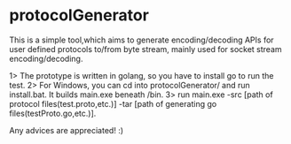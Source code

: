 # protocolGenerator

This is a simple tool,which aims to generate encoding/decoding APIs for user defined protocols to/from byte stream, mainly used for socket stream encoding/decoding.

1> The prototype is written in golang, so you have to install go to run the test.
2> For Windows, you can cd into protocolGenerator/ and run install.bat. It builds main.exe beneath /bin.
3> run main.exe -src [path of protocol files(test.proto,etc.)] -tar [path of generating go files(testProto.go,etc.)].

Any advices are appreciated! :)
